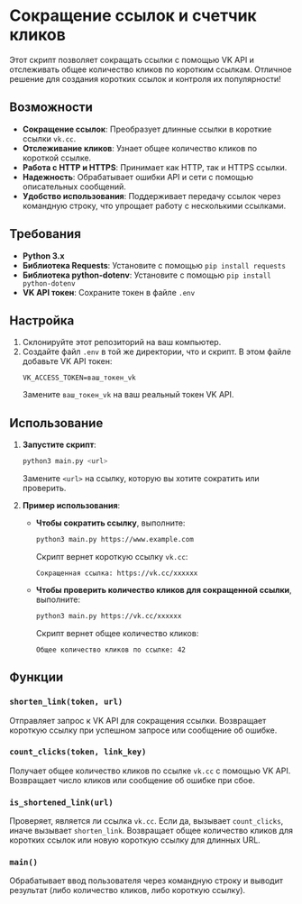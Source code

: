 # Сокращение ссылок и счетчик кликов

Этот скрипт позволяет сокращать ссылки с помощью VK API и отслеживать общее количество кликов по коротким ссылкам. Отличное решение для создания коротких ссылок и контроля их популярности!

## Возможности

- **Сокращение ссылок**: Преобразует длинные ссылки в короткие ссылки `vk.cc`.
- **Отслеживание кликов**: Узнает общее количество кликов по короткой ссылке.
- **Работа с HTTP и HTTPS**: Принимает как HTTP, так и HTTPS ссылки.
- **Надежность**: Обрабатывает ошибки API и сети с помощью описательных сообщений.
- **Удобство использования**: Поддерживает передачу ссылок через командную строку, что упрощает работу с несколькими ссылками.

## Требования

- **Python 3.x**
- **Библиотека Requests**: Установите с помощью `pip install requests`
- **Библиотека python-dotenv**: Установите с помощью `pip install python-dotenv`
- **VK API токен**: Сохраните токен в файле `.env`

## Настройка

1. Склонируйте этот репозиторий на ваш компьютер.
2. Создайте файл `.env` в той же директории, что и скрипт. В этом файле добавьте VK API токен:
   ```plaintext
   VK_ACCESS_TOKEN=ваш_токен_vk
   ```
   Замените `ваш_токен_vk` на ваш реальный токен VK API.

## Использование

1. **Запустите скрипт**:
   ```bash
   python3 main.py <url>
   ```
   Замените `<url>` на ссылку, которую вы хотите сократить или проверить.
   
2. **Пример использования**:
   - **Чтобы сократить ссылку**, выполните:
     ```bash
     python3 main.py https://www.example.com
     ```
     Скрипт вернет короткую ссылку `vk.cc`:
     ```plaintext
     Сокращенная ссылка: https://vk.cc/xxxxxx
     ```
   - **Чтобы проверить количество кликов для сокращенной ссылки**, выполните:
     ```bash
     python3 main.py https://vk.cc/xxxxxx
     ```
     Скрипт вернет общее количество кликов:
     ```plaintext
     Общее количество кликов по ссылке: 42
     ```

## Функции

### `shorten_link(token, url)`

Отправляет запрос к VK API для сокращения ссылки. Возвращает короткую ссылку при успешном запросе или сообщение об ошибке.

### `count_clicks(token, link_key)`

Получает общее количество кликов по ссылке `vk.cc` с помощью VK API. Возвращает число кликов или сообщение об ошибке при сбое.

### `is_shortened_link(url)`

Проверяет, является ли ссылка `vk.cc`. Если да, вызывает `count_clicks`, иначе вызывает `shorten_link`. Возвращает общее количество кликов для коротких ссылок или новую короткую ссылку для длинных URL.

### `main()`

Обрабатывает ввод пользователя через командную строку и выводит результат (либо количество кликов, либо короткую ссылку).

